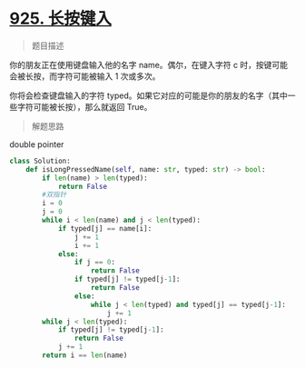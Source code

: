 # [925. 长按键入](https://leetcode.cn/problems/long-pressed-name/)

> 题目描述

你的朋友正在使用键盘输入他的名字 name。偶尔，在键入字符 c 时，按键可能会被长按，而字符可能被输入 1 次或多次。

你将会检查键盘输入的字符 typed。如果它对应的可能是你的朋友的名字（其中一些字符可能被长按），那么就返回 True。

> 解题思路

double pointer

```python
class Solution:
    def isLongPressedName(self, name: str, typed: str) -> bool:
        if len(name) > len(typed):
            return False
        #双指针
        i = 0
        j = 0
        while i < len(name) and j < len(typed):
            if typed[j] == name[i]:
                j += 1
                i += 1
            else:
                if j == 0:
                    return False
                if typed[j] != typed[j-1]:
                    return False
                else:
                    while j < len(typed) and typed[j] == typed[j-1]:
                        j += 1
        while j < len(typed):
            if typed[j] != typed[j-1]:
                return False
            j += 1
        return i == len(name)
```

